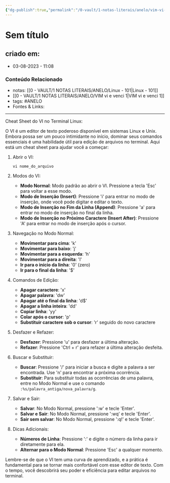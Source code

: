 ```yaml
---
{"dg-publish":true,"permalink":"/0-vault/1-notas-literais/anelo/vim-vi-e-venci/","tags":["ANELO"],"dgHomeLink":true,"dgShowLocalGraph":true,"dgShowFileTree":true,"dgEnableSearch":true}
---
```


# Sem título

## criado em: 
-  03-08-2023 - 11:08

### Conteúdo Relacionado
- notas: [[0 - VAULT/1 NOTAS LITERAIS/ANELO/Linux - 101\|Linux - 101]]
- [[0 - VAULT/1 NOTAS LITERAIS/ANELO/VIM vi e venci 1\|VIM vi e venci 1]]
- tags: #ANELO 
- Fontes & Links: 

---

Cheat Sheet do VI no Terminal Linux:

O VI é um editor de texto poderoso disponível em sistemas Linux e Unix. Embora possa ser um pouco intimidante no início, dominar seus comandos essenciais é uma habilidade útil para edição de arquivos no terminal. Aqui está um cheat sheet para ajudar você a começar:

1. Abrir o VI:
   ```
   vi nome_do_arquivo
   ```

2. Modos do VI:
   - **Modo Normal**: Modo padrão ao abrir o VI. Pressione a tecla 'Esc' para voltar a esse modo.
   - **Modo de Inserção (Insert)**: Pressione 'i' para entrar no modo de inserção, onde você pode digitar e editar o texto.
   - **Modo de Inserção no Fim da Linha (Append)**: Pressione 'a' para entrar no modo de inserção no final da linha.
   - **Modo de Inserção no Próximo Caractere (Insert After)**: Pressione 'A' para entrar no modo de inserção após o cursor.

3. Navegação no Modo Normal:
   - **Movimentar para cima**: 'k'
   - **Movimentar para baixo**: 'j'
   - **Movimentar para a esquerda**: 'h'
   - **Movimentar para a direita**: 'l'
   - **Ir para o início da linha**: '0' (zero)
   - **Ir para o final da linha**: '$'

4. Comandos de Edição:
   - **Apagar caractere**: 'x'
   - **Apagar palavra**: 'dw'
   - **Apagar até o final da linha**: 'd$'
   - **Apagar a linha inteira**: 'dd'
   - **Copiar linha**: 'yy'
   - **Colar após o cursor**: 'p'
   - **Substituir caractere sob o cursor**: 'r' seguido do novo caractere

5. Desfazer e Refazer:
   - **Desfazer**: Pressione 'u' para desfazer a última alteração.
   - **Refazer**: Pressione 'Ctrl + r' para refazer a última alteração desfeita.

6. Buscar e Substituir:
   - **Buscar**: Pressione '/' para iniciar a busca e digite a palavra a ser encontrada. Use 'n' para encontrar a próxima ocorrência.
   - **Substituir**: Para substituir todas as ocorrências de uma palavra, entre no Modo Normal e use o comando `:%s/palavra_antiga/nova_palavra/g`.

7. Salvar e Sair:
   - **Salvar**: No Modo Normal, pressione ':w' e tecle 'Enter'.
   - **Salvar e Sair**: No Modo Normal, pressione ':wq' e tecle 'Enter'.
   - **Sair sem salvar**: No Modo Normal, pressione ':q!' e tecle 'Enter'.

8. Dicas Adicionais:
   - **Números de Linha**: Pressione ':' e digite o número da linha para ir diretamente para ela.
   - **Alternar para o Modo Normal**: Pressione 'Esc' a qualquer momento.

Lembre-se de que o VI tem uma curva de aprendizado, e a prática é fundamental para se tornar mais confortável com esse editor de texto. Com o tempo, você descobrirá seu poder e eficiência para editar arquivos no terminal.